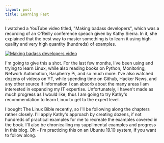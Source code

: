 ```yaml
---
layout: post
title: Learning Fast
---
```


I watched a YouTube video titled, "Making badass developers", which was a recording of an O'Reilly conference speach given by Kathy Sierra. In it, she explained that the best way to master something is to learn it using high quality and very high quantity (hundreds) of examples.

[![Making badass developers video](http://img.youtube.com/vi/FKTxC9pl-WM/0.jpg)](http://www.youtube.com/watch?v=FKTxC9pl-WM)
 
I'm going to give this a shot. For the last few months, I've been using and trying to learn Linux, while also reading books on Python, Monitoring, 
Network Automation, Raspberry Pi, and so much more. I've also watched dozens of videos on YT, while spending time on Github, Hacker News, 
and any other source if information I can absorb about the many areas I am interested in expanding my IT expertise. Unfortunately, I 
haven't made as much progress as I would like, thus I am going to try Kathy's recommendation to learn Linux to get to the expert level.

I bought The Linux Bible recently, so I'll be following along the chapters rather closely. I'll apply Kathy's approach by creating dozens, 
if not hundreds of practical examples for me to recreate the examples covered in the book. I'll also be chronicalling my supplimental examples
and progress in this blog. Oh - I'm practicing this on an Ubuntu 19.10 system, if you want to follow along.
